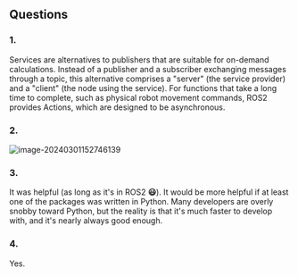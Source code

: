## Questions

### 1.

Services are alternatives to publishers that are suitable for on-demand calculations. Instead of a publisher and a subscriber exchanging messages through a topic, this alternative comprises a "server" (the service provider) and a "client" (the node using the service). For functions that take a long time to complete, such as physical robot movement commands, ROS2 provides Actions, which are designed to be asynchronous.

### 2.

![image-20240301152746139](/home/main/.config/Typora/typora-user-images/image-20240301152746139.png)

### 3.

It was helpful (as long as it's in ROS2 **😃**). It would be more helpful if at least one of the packages was written in Python. Many developers are overly snobby toward Python, but the reality is that it's much faster to develop with, and it's nearly always good enough.

### 4.

Yes.